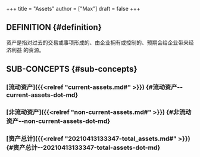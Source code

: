 +++
title = "Assets"
author = ["Max"]
draft = false
+++

## DEFINITION {#definition}

资产是指对过去的交易或事项形成的、由企业拥有或控制的、预期会给企业带来经济利益
的资源。


## SUB-CONCEPTS {#sub-concepts}


### [流动资产]({{<relref "current-assets.md#" >}}) {#流动资产--current-assets-dot-md}


### [非流动资产]({{<relref "non-current-assets.md#" >}}) {#非流动资产--non-current-assets-dot-md}


### [资产总计]({{<relref "20210413133347-total_assets.md#" >}}) {#资产总计--20210413133347-total-assets-dot-md}
